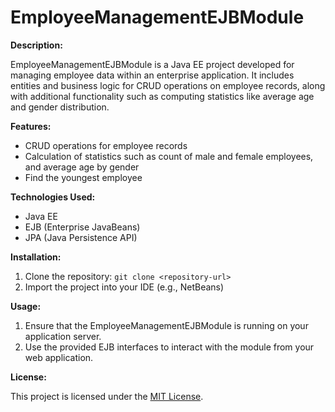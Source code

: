 # EmployeeManagementEJBModule

**Description:**

EmployeeManagementEJBModule is a Java EE project developed for managing employee data within an enterprise application. It includes entities and business logic for CRUD operations on employee records, along with additional functionality such as computing statistics like average age and gender distribution.

**Features:**
- CRUD operations for employee records
- Calculation of statistics such as count of male and female employees, and average age by gender
- Find the youngest employee

**Technologies Used:**
- Java EE
- EJB (Enterprise JavaBeans)
- JPA (Java Persistence API)

**Installation:**

1. Clone the repository: `git clone <repository-url>`
2. Import the project into your IDE (e.g., NetBeans)


**Usage:**

1. Ensure that the EmployeeManagementEJBModule is  running on your application server.
2. Use the provided EJB interfaces to interact with the module from your web application.


**License:**

This project is licensed under the [MIT License](LICENSE).
